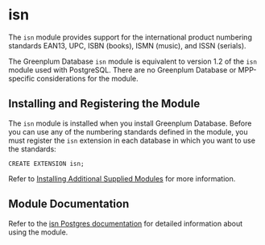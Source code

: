 # isn 

The `isn` module provides support for the international product numbering standards EAN13, UPC, ISBN (books), ISMN (music), and ISSN (serials). 

The Greenplum Database `isn` module is equivalent to version 1.2 of the `isn` module used with PostgreSQL. There are no Greenplum Database or MPP-specific considerations for the module.

## <a id="topic_reg"></a>Installing and Registering the Module 

The `isn` module is installed when you install Greenplum Database. Before you can use any of the numbering standards defined in the module, you must register the `isn` extension in each database in which you want to use the standards:

```
CREATE EXTENSION isn;
```

Refer to [Installing Additional Supplied Modules](../../install_guide/install_modules.html) for more information.

## <a id="topic_info"></a>Module Documentation 

Refer to the [isn Postgres documentation](https://www.postgresql.org/docs/9.4/isn.html) for detailed information about using the module.
